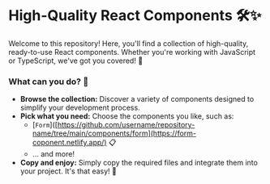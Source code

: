 # High-Quality React Components 🛠️✨

Welcome to this repository! Here, you'll find a collection of high-quality, ready-to-use React components. Whether you're working with JavaScript or TypeScript, we've got you covered! 🚀

### What can you do? 🤔

- **Browse the collection:** Discover a variety of components designed to simplify your development process.
- **Pick what you need:** Choose the components you like, such as:
  - [`Form`]([https://github.com/username/repository-name/tree/main/components/form](https://form-coponent.netlify.app/) 📋
  - ... and more!
- **Copy and enjoy:** Simply copy the required files and integrate them into your project. It's that easy! 🎉

